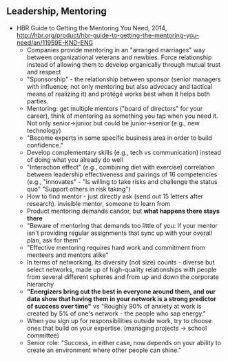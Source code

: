 Leadership, Mentoring
---------------------

* HBR Guide to Getting the Mentoring You Need, 2014, http://hbr.org/product/hbr-guide-to-getting-the-mentoring-you-need/an/11959E-KND-ENG
  - Companies provide mentoring in an "arranged marriages" way between organizational veterans and newbies. Force relationship instead of allowing them to develop organically through mutual trust and respect
  - "Sponsorship" - the relationship between sponsor (senior managers with influence; not only mentoring but also advocacy and tactical means of realizing it) and protégé works best when it helps both parties.
  - Mentoring: get multiple mentors ("board of directors" for your career), think of mentoring as something you tap when you need it. Not only senior->junior but could be junior->senior (e.g., new technology)
  - "Become experts in some specific business area in order to build confidence."
  - Develop complementary skills (e.g., tech vs communication) instead of doing what you already do well
  - "Interaction effect" (e.g., combining diet with exercise) correlation between leadership effectiveness and pairings of 16 competencies (e.g., "innovates" - "Is willing to take risks and challenge the status quo" "Support others in risk taking")
  - How to find mentor - just directly ask (send out 15 letters after research). invisible mentor, someone to learn from
  - Product mentoring demands candor, but **what happens there stays there**
  - "Beware of mentoring that demands too little of you: If your mentor isn't providing regular assignments that sync up with your overall plan, ask for them"
  - "Effective mentoring requires hard work and commitment from menteers and mentors alike"
  - In terms of networking, its diversity (not size) counts - diverse but select networks, made up of high-quality relationships with people from several different spheres and from up and down the corporate hierarchy
  - **"Energizers bring out the best in everyone around them, and our data show that having them in your network is a strong predictor of success over time"** vs "Roughly 90% of anxiety at work is created by 5% of one's network - the people who sap energy."
  - When you sign up for responsibilities outside work, try to choose ones that build on your expertise. (managing projects -> school committee)
  - Senior role: "Success, in either case, now depends on your ability to create an environment where other people can shine."
  
